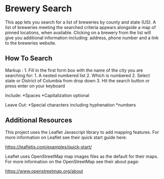 # Brewery Search

This app lets you search for a list of breweries by county and state (US).  A list of breweries meeting the searched criteria appears alongside a map of pinned locations, when available.  Clicking on a brewery from the list will give you additional information including: address, phone number and a link to the breweries website.

## How To Search

 Markup : 1.  Fill in the first form box with the name of the city you are searching for:
              1. A nested numbered list
              2. Which is numbered
          2. Select state or District of Columbia from drop down
          3. Hit the search button or press enter on your keyboard


  Include:
  *Spaces
  *Capitalization optional

  Leave Out:
  *Special characters including hyphenation
  *numbers

## Additional Resources

This project uses the Leaflet Javascript library to add mapping features.  For more information on Leaflet see their quick start guide here:

https://leafletjs.com/examples/quick-start/

Leaflet uses OpenStreetMap map images files as the default for their maps.  For more information on the OpenStreetMap see their about page:

https://www.openstreetmap.org/about


